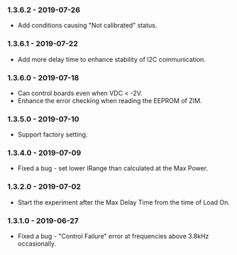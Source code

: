 ### 1.3.6.2 - 2019-07-26

- Add conditions causing "Not calibrated" status.

### 1.3.6.1 - 2019-07-22

- Add more delay time to enhance stability of I2C communication.

### 1.3.6.0 - 2019-07-18

- Can control boards even when VDC < -2V.
- Enhance the error checking when reading the EEPROM of ZIM.

### 1.3.5.0 - 2019-07-10

- Support factory setting.

### 1.3.4.0 - 2019-07-09

- Fixed a bug - set lower IRange than calculated at the Max Power.

### 1.3.2.0 - 2019-07-02

- Start the experiment after the Max Delay Time from the time of Load On.

### 1.3.1.0 - 2019-06-27

- Fixed a bug - "Control Failure" error at frequencies above 3.8kHz occasionally.
